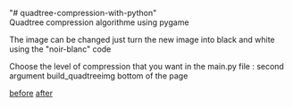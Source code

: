 "# quadtree-compression-with-python"  
Quadtree compression algorithme using pygame

The image can be changed just turn the new image into black and white using the "noir-blanc" code

Choose the level of compression that you want in the main.py file : second argument build_quadtreeimg bottom of the page

[before](./image/compression%201.png)
[after](./image/compression%202.png)
